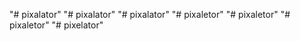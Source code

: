 "# pixalator" 
"# pixalator" 
"# pixalator" 
"# pixaletor" 
"# pixaletor" 
"# pixaletor" 
"# pixelator" 
